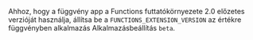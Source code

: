 
Ahhoz, hogy a függvény app a Functions futtatókörnyezete 2.0 előzetes verzióját használja, állítsa be a `FUNCTIONS_EXTENSION_VERSION` az értékre függvényben alkalmazás Alkalmazásbeállítás `beta`.